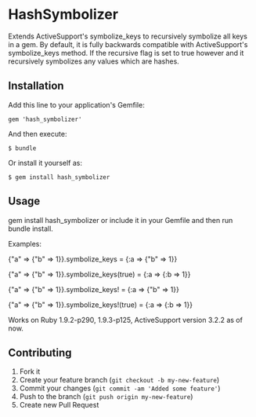 # HashSymbolizer

Extends ActiveSupport's symbolize_keys to recursively symbolize all keys in a gem. By default, it is fully backwards compatible with ActiveSupport's symbolize_keys method. If the recursive flag is set to true however and it recursively symbolizes any values which are hashes.

## Installation

Add this line to your application's Gemfile:

    gem 'hash_symbolizer'

And then execute:

    $ bundle

Or install it yourself as:

    $ gem install hash_symbolizer

## Usage

gem install hash_symbolizer 
or
include it in your Gemfile and then run bundle install.

Examples:

{"a" => {"b" => 1}}.symbolize_keys = {:a => {"b" => 1}}

{"a" => {"b" => 1}}.symbolize_keys(true) = {:a => {:b => 1}}

{"a" => {"b" => 1}}.symbolize_keys! = {:a => {"b" => 1}}

{"a" => {"b" => 1}}.symbolize_keys!(true) = {:a => {:b => 1}}

Works on Ruby 1.9.2-p290, 1.9.3-p125, ActiveSupport version 3.2.2 as of now.


## Contributing

1. Fork it
2. Create your feature branch (`git checkout -b my-new-feature`)
3. Commit your changes (`git commit -am 'Added some feature'`)
4. Push to the branch (`git push origin my-new-feature`)
5. Create new Pull Request
